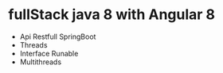 # fullStack  java 8 with Angular 8 

- Api Restfull SpringBoot 
- Threads
- Interface Runable
- Multithreads

